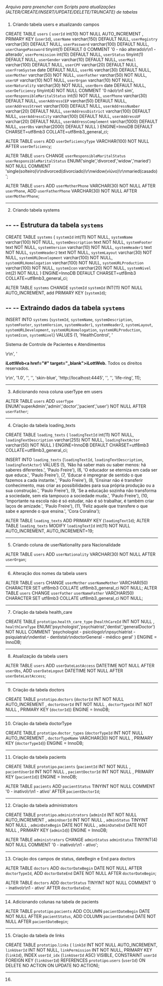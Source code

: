 #####
*Arquivo para preencher com Scripts para atualizações (ALTER/CREATE/INSERT/UPDATE/DELETE/TRUNCATE) de tabelas*
#####

1. Criando tabela users e atualizando campos

CREATE TABLE `users` (
  `userId` int(10) NOT NULL AUTO_INCREMENT , PRIMARY KEY (`userId`),
  `userName` varchar(150) DEFAULT NULL,
  `userRegistry` varchar(30) DEFAULT NULL,
  `userPassword` varchar(100) DEFAULT NULL,
  `userChangePassword` tinyint(1) DEFAULT 0 COMMENT '0 - não alterado\r\n1 - alterado',
  `userPermission` int(10) DEFAULT NULL,
  `userStatus` tinyint(1) DEFAULT NULL,
  `userGender` varchar(10) DEFAULT NULL,
  `userMail` varchar(100) DEFAULT NULL,
  `userCPF` varchar(20) DEFAULT NULL,
  `userFromSystem` date DEFAULT NULL,
  `userRG` varchar(30) DEFAULT NULL,
  `userMother` varchar(50) NOT NULL,
  `userFather` varchar(50) NOT NULL,
  `userUF` varchar(10) NOT NULL,
  `userOrgan` varchar(10) NOT NULL,
  `userNaturality` varchar(30) NOT NULL,
  `userBorn` date DEFAULT NULL,
  `userDeficiency` tinyint(4) NOT NULL COMMENT '0 não\r\n1 sim',
  `userResponsibleMaritalStatus` int(5) NOT NULL,
  `userPhone` varchar(30) DEFAULT NULL,
  `userAddressCEP` varchar(50) DEFAULT NULL,
  `userAddressStreet` varchar(100) DEFAULT NULL,
  `userAddressNumber` varchar(20) DEFAULT NULL,
  `userAddressDistrict` varchar(100) DEFAULT NULL,
  `userAddressCity` varchar(100) DEFAULT NULL,
  `userAddressUF` varchar(20) DEFAULT NULL,
  `userAddressComplement` varchar(1000) DEFAULT NULL,
  `userObs` varchar(2000) DEFAULT NULL
) ENGINE=InnoDB DEFAULT CHARSET=utf8mb3 COLLATE=utf8mb3_general_ci;

ALTER TABLE `users` ADD `userDeficiencyType` VARCHAR(100) NOT NULL AFTER `userDeficiency`;

ALTER TABLE `users` CHANGE `userResponsibleMaritalStatus` `userResponsibleMaritalStatus` ENUM('single','divorced','widow','maried') NOT NULL COMMENT 'single(solteiro)\r\ndivorced(divorciado)\r\nwidow(viúvo)\r\nmaried(casado)';

ALTER TABLE `users` ADD `userMotherPhone` VARCHAR(30) NOT NULL AFTER `userPhone`, ADD `userFatherPhone` VARCHAR(30) NOT NULL AFTER `userMotherPhone`;

----------------------------------

2. Criando tabela systems

--
-- Estrutura da tabela `systems`
--

CREATE TABLE `systems` (
  `systemId` int(11) NOT NULL,
  `systemName` varchar(100) NOT NULL,
  `systemDescription` text NOT NULL,
  `systemFooter` text NOT NULL,
  `systemVersion` varchar(10) NOT NULL,
  `systemHeader1` text NOT NULL,
  `systemHeader2` text NOT NULL,
  `systemLayout` varchar(30) NOT NULL,
  `systemURLDevelopment` varchar(100) NOT NULL,
  `systemURLHomologation` varchar(100) NOT NULL,
  `systemURLProduction` varchar(100) NOT NULL,
  `systemIcon` varchar(20) NOT NULL,
  `systemNivel` int(2) NOT NULL
) ENGINE=InnoDB DEFAULT CHARSET=utf8mb3 COLLATE=utf8mb3_general_ci;

ALTER TABLE `systems` CHANGE `systemId` `systemId` INT(11) NOT NULL AUTO_INCREMENT, add PRIMARY KEY (`systemId`);

--
-- Extraindo dados da tabela `systems`
--

INSERT INTO `systems` (`systemId`, `systemName`, `systemDescription`, `systemFooter`, `systemVersion`, `systemHeader1`, `systemHeader2`, `systemLayout`, `systemURLDevelopment`, `systemURLHomologation`, `systemURLProduction`, `systemIcon`, `systemNivel`) VALUES
(1, 'HealthControl', '<p>Sistema de Controle de Pacientes e Atendimentos</p>\r\n', '<p><strong>iLottWeb<a href=\"#\" target=\"_blank\">iLottWeb</a>.</strong> Todos os direitos reservados.</p>\r\n', '1.0', '', '', 'skin-blue', 'http://localhost:4445', '', '', 'life-ring', 11);

-----------------------------------

3. Adicionando nova coluna userType em users

ALTER TABLE `users` ADD `userType` ENUM('superAdmin','admin','doctor','pacient','user') NOT NULL AFTER `userFather`;

-----------------------------------

4. Criação da tabela loading_texts

CREATE TABLE `loading_texts` (
  `loadingTextId` int(11) NOT NULL,
  `loadingTextDescription` varchar(255) NOT NULL,
  `loadingTextActor` varchar(50) NOT NULL
) ENGINE=InnoDB DEFAULT CHARSET=utf8mb3 COLLATE=utf8mb3_general_ci;

INSERT INTO `loading_texts` (`loadingTextId`, `loadingTextDescription`, `loadingTextActor`) VALUES
(5, 'Não há saber mais ou saber menos: há saberes diferentes.', 'Paulo Freire'),
(6, 'O educador se eterniza em cada ser que educa.', 'Paulo Freire'),
(7, 'Educar é impregnar de sentido o que fazemos a cada instante.', 'Paulo Freire'),
(8, 'Ensinar não é transferir conhecimento, mas criar as possibilidades para sua própria produção ou a sua construção.', 'Paulo Freire'),
(9, 'Se a educação sozinha não transforma a sociedade, sem ela tampouco a sociedade muda.', 'Paulo Freire'),
(10, 'Importante na escola não é só estudar, não é só trabalhar, é também criar laços de amizade.', 'Paulo Freire'),
(11, 'Feliz aquele que transfere o que sabe e aprende o que ensina.', 'Cora Coralina');

ALTER TABLE `loading_texts`
  ADD PRIMARY KEY (`loadingTextId`);
ALTER TABLE `loading_texts`
  MODIFY `loadingTextId` int(11) NOT NULL AUTO_INCREMENT, AUTO_INCREMENT=19;

----------------------------------

5. Criando coluna de userNationality para Nacionalidade

ALTER TABLE `users` ADD `userNationality` VARCHAR(30) NOT NULL AFTER `userOrgan`;

----------------------------------

6. Alteração dos nomes da tabela users

ALTER TABLE `users` CHANGE `userMother` `userNameMother` VARCHAR(50) CHARACTER SET utf8mb3 COLLATE utf8mb3_general_ci NOT NULL;
ALTER TABLE `users` CHANGE `userFather` `userNameFather` VARCHAR(50) CHARACTER SET utf8mb3 COLLATE utf8mb3_general_ci NOT NULL;

----------------------------------

7. Criação da tabela health_care

CREATE TABLE `prototipo`.`health_care_type` (`healthCareId` INT NOT NULL , `healthCareType` ENUM('psychologist','psychiatrist','dentist','generalDoctor') NOT NULL COMMENT 'psychologist - psicólogo\r\npsychiatrist - psiquiatra\r\ndentist - dentista\r\ndoctorGeneral - médico geral' ) ENGINE = InnoDB;

----------------------------------

8. Atualização da tabela users

ALTER TABLE `users` ADD `userDateLastAccess` DATETIME NOT NULL AFTER `userObs`, ADD `userDateLogout` DATETIME NOT NULL AFTER `userDateLastAccess`;

----------------------------------

9. Criação da tabela doctors

CREATE TABLE `prototipo`.`doctors` (`doctorId` INT NOT NULL AUTO_INCREMENT , `doctorUserId` INT NOT NULL , `doctorTypeId` INT NOT NULL , PRIMARY KEY (`doctorId`)) ENGINE = InnoDB;

----------------------------------

10. Criação da tabela doctorType

CREATE TABLE `prototipo`.`doctor_types` (`doctorTypeId` INT NOT NULL AUTO_INCREMENT , `doctorTypeName` VARCHAR(30) NOT NULL , PRIMARY KEY (`doctorTypeId`)) ENGINE = InnoDB;

----------------------------------

11. Criação da tabela pacients

CREATE TABLE `prototipo`.`pacients` (`pacientId` INT NOT NULL , `pacientUserId` INT NOT NULL , `pacientDoctorId` INT NOT NULL , PRIMARY KEY (`pacientId`)) ENGINE = InnoDB;

ALTER TABLE `pacients` ADD `pacientStatus` TINYINT NOT NULL COMMENT '0 - inativo\r\n1 - ativo' AFTER `pacientDoctorId`;

---------------------------------

12. Criação da tabela administrators

CREATE TABLE `prototipo`.`administrators` (`adminId` INT NOT NULL AUTO_INCREMENT , `adminUserId` INT NOT NULL , `adminStatus` TINYINT NOT NULL , `adminDateBegin` DATE NOT NULL , `adminDateEnd` DATE NOT NULL , PRIMARY KEY (`adminId`)) ENGINE = InnoDB;

ALTER TABLE `administrators` CHANGE `adminStatus` `adminStatus` TINYINT(4) NOT NULL COMMENT '0 - inativo\r\n1 - ativo';

---------------------------------

13. Criação dos campos de status, dateBegin e End para doctors

ALTER TABLE `doctors` ADD `doctorDateBegin` DATE NOT NULL AFTER `doctorTypeId`, ADD `doctorDateEnd` DATE NOT NULL AFTER `doctorDateBegin`;

ALTER TABLE `doctors` ADD `doctorStatus` TINYINT NOT NULL COMMENT '0 - inativo\r\n1 - ativo' AFTER `doctorDateEnd`;

---------------------------------

14. Adicionando colunas na tabela de pacients

ALTER TABLE `prototipo`.`pacients` 
ADD COLUMN `pacientDateBegin` DATE NOT NULL AFTER `pacientStatus`,
ADD COLUMN `pacientDateEnd` DATE NOT NULL AFTER `pacientDateBegin`;

---------------------------------

15. Criação da tabela de links

CREATE TABLE `prototipo`.`links` (
  `linkId` INT NOT NULL AUTO_INCREMENT,
  `linkUserId` INT NOT NULL,
  `linkPermission` INT NOT NULL,
  PRIMARY KEY (`linkId`),
  INDEX `userId_idx` (`linkUserId` ASC) VISIBLE,
  CONSTRAINT `userId`
    FOREIGN KEY (`linkUserId`)
    REFERENCES `prototipo`.`users` (`userId`)
    ON DELETE NO ACTION
    ON UPDATE NO ACTION);

---------------------------------

16. 